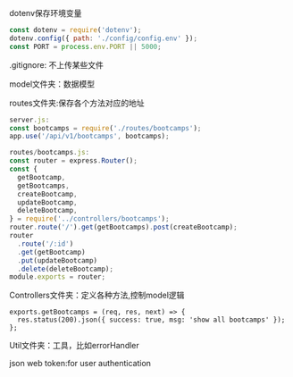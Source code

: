 dotenv保存环境变量

```javascript
const dotenv = require('dotenv');
dotenv.config({ path: './config/config.env' });
const PORT = process.env.PORT || 5000; 
```

.gitignore: 不上传某些文件



model文件夹：数据模型



routes文件夹:保存各个方法对应的地址

```javascript
server.js:
const bootcamps = require('./routes/bootcamps');
app.use('/api/v1/bootcamps', bootcamps);

routes/bootcamps.js:
const router = express.Router();
const {
  getBootcamp,
  getBootcamps,
  createBootcamp,
  updateBootcamp,
  deleteBootcamp,
} = require('../controllers/bootcamps');
router.route('/').get(getBootcamps).post(createBootcamp);
router
  .route('/:id')
  .get(getBootcamp)
  .put(updateBootcamp)
  .delete(deleteBootcamp);
module.exports = router;
```

Controllers文件夹：定义各种方法,控制model逻辑

```
exports.getBootcamps = (req, res, next) => {
  res.status(200).json({ success: true, msg: 'show all bootcamps' });
};
```

Util文件夹：工具，比如errorHandler



json web token:for user authentication 